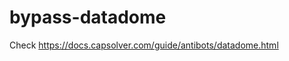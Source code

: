 # bypass-datadome
Check https://docs.capsolver.com/guide/antibots/datadome.html
                                                                                         